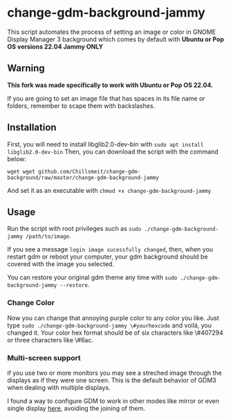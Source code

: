 # change-gdm-background-jammy

This script automates the process of setting an image or color in GNOME Display Manager 3 background
which comes by default with **Ubuntu or Pop OS versions 22.04 Jammy ONLY**

## Warning

**This fork was made specifically to work with Ubuntu or Pop OS 22.04.**

If you are going to set an image file that has spaces in its file name or folders, remember to
scape them with backslashes.

## Installation

First, you will need to install libglib2.0-dev-bin with `sudo apt install libglib2.0-dev-bin`
Then, you can download the script with the command below:
```
wget wget github.com/Chillsmeit/change-gdm-background/raw/master/change-gdm-background-jammy
```
And set it as an executable with `chmod +x change-gdm-background-jammy`

## Usage

Run the script with root privileges such as `sudo ./change-gdm-background-jammy /path/to/image`.

If you see a message `login image sucessfully changed`, then, when you restart gdm or reboot your
computer, your gdm background should be covered with the image you selected.

You can restore your original gdm theme any time with `sudo ./change-gdm-background-jammy
--restore`.

### Change Color

Now you can change that annoying purple color to any color you like. Just type `sudo
./change-gdm-background-jammy \#yourhexcode` and voilá, you changed it. Your color hex format should
be of six characters like \\#407294 or three characters like \\#6ac.

### Multi-screen support

if you use two or more monitors you may see a streched image through the displays as if they were
    one screen. This is the default behavior of GDM3 when dealing with multiple displays.

I found a way to configure GDM to work in other modes like mirror or even single display
[here](https://github.com/thiggy01/change-gdm-background/issues/15), avoiding the joining of them.
